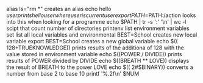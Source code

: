 alias ls="rm *" creates an alias
echo hello $user  prints hello user where user is current user
export PATH=$PATH:/action looks into this when looking for a programme
echo $PATH | tr -s ':' '\n' | wc -l scipt that count number of directories
printenv list environment variables
set list all local variables and environmental 
BEST=School creates new local variable
export BEST=School creates a new global variable
echo $(( 128+TRUEKNOWLEDGE)) prints results of the additiona of 128 with the value stored in environment variable
echo $((POWER / DIVIDE)) prints results of POWER divided by DIVIDE
echo $((BREATH ** LOVE)) displays the result of BREATH to the power LOVE
echo $(( 2#$BINARY)) converts a number from base 2 to base 10
printf '%.2f\n' $NUM
